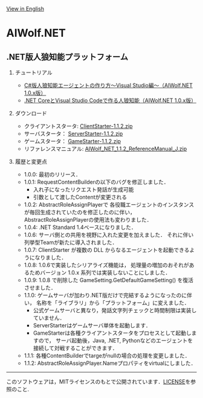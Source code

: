[View in English](https://github.com/AIWolfSharp/AIWolf_NET/blob/v1.1.2/README-E.md)
# AIWolf.NET
## .NET版人狼知能プラットフォーム

1. チュートリアル

    * [C#版人狼知能エージェントの作り方～Visual Studio編～（AIWolf.NET 1.0.x版）](https://www.slideshare.net/takots/c-59927842)
    * [.NET CoreとVisual Studio Codeで作る人狼知能（AIWolf.NET 1.0.x版）](https://www.slideshare.net/takots/net-corevs-code-71808207)

1. ダウンロード

    * クライアントスタータ: 
      [ClientStarter-1.1.2.zip](https://github.com/AIWolfSharp/AIWolf_NET/releases/download/v1.1.2/ClientStarter-1.1.2.zip)
    * サーバスタータ：
      [ServerStarter-1.1.2.zip](https://github.com/AIWolfSharp/AIWolf_NET/releases/download/v1.1.0/ServerStarter-1.1.2.zip)
    * ゲームスタータ：
      [GameStarter-1.1.2.zip](https://github.com/AIWolfSharp/AIWolf_NET/releases/download/v1.1.0/GameStarter-1.1.2.zip)
    * リファレンスマニュアル: 
      [AIWolf_NET_1.1.2_ReferenceManual_J.zip](https://github.com/AIWolfSharp/AIWolf_NET/releases/download/v1.1.2/AIWolf_NET_1.1.2_ReferenceManual_J.zip)

1. 履歴と変更点

    * 1.0.0: 最初のリリース．
    * 1.0.1: RequestContentBuilderの以下のバグを修正しました．
      * 入れ子になったリクエスト発話が生成可能
      * 引数として渡したContentが変更される
    * 1.0.2: AbstractRoleAssignPlayerで
    各役職エージェントのインスタンスが毎回生成されていたのを修正したのに伴い，
    AbstractRoleAssignPlayerの使用法も変わりました．
    * 1.0.4: .NET Standard 1.4ベースになりました．
    * 1.0.6: サーバ側との共用を視野に入れた変更を加えました．
      それに伴い列挙型Teamが新たに導入されました．
    * 1.0.7: ClientStarter が複数の
      DLL からなるエージェントを起動できるようになりました．
    * 1.0.8: 1.0.6で実装したシリアライズ機能は，
      処理量の増加のおそれがあるためバージョン 1.0.x
      系列では実装しないことにしました．
    * 1.0.9: 1.0.8 で削除した GameSetting.GetDefaultGameSetting()
      を復活させました．
    * 1.1.0: ゲームサーバが加わり.NET版だけで完結するようになったのに伴い，
      名称を「ライブラリ」から「プラットフォーム」に変えました．
      * 公式ゲームサーバと異なり，発話文字列チェックと時間制限は実装していません．
      * ServerStarterはゲームサーバ単体を起動します．
      * GameStarterは各種クライアントスタータをプロセスとして起動しますので，
        サーバ起動後，Java, .NET, Pythonなどのエージェントを接続して対戦することができます．
    * 1.1.1: 各種ContentBuilderでtargeがnullの場合の処理を変更しました．
    * 1.1.2: AbstractRoleAssignPlayer.Nameプロパティをvirtualにしました．
      

---
このソフトウェアは，MITライセンスのもとで公開されています．[LICENSE](https://github.com/AIWolfSharp/AIWolf_NET/blob/v1.1.2/LICENSE)を参照のこと.
